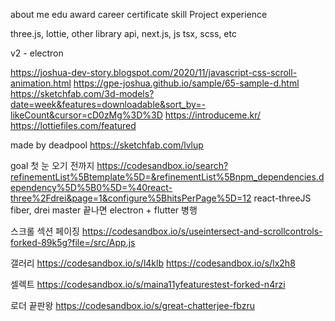 about me 
edu
award
career
certificate
skill
Project
experience

three.js, lottie, other library
api, next.js, js
tsx, scss, etc

v2 - electron

https://joshua-dev-story.blogspot.com/2020/11/javascript-css-scroll-animation.html
https://gpe-joshua.github.io/sample/65-sample-d.html
https://sketchfab.com/3d-models?date=week&features=downloadable&sort_by=-likeCount&cursor=cD0zMg%3D%3D
https://introduceme.kr/
https://lottiefiles.com/featured

made by deadpool https://sketchfab.com/lvlup

goal 첫 눈 오기 전까지 https://codesandbox.io/search?refinementList%5Btemplate%5D=&refinementList%5Bnpm_dependencies.dependency%5D%5B0%5D=%40react-three%2Fdrei&page=1&configure%5BhitsPerPage%5D=12 react-threeJS fiber, drei master
끝나면 electron + flutter 병행

스크롤 섹션 페이징
https://codesandbox.io/s/useintersect-and-scrollcontrols-forked-89k5g?file=/src/App.js

갤러리
https://codesandbox.io/s/l4klb
https://codesandbox.io/s/lx2h8

셀렉트
https://codesandbox.io/s/maina11yfeaturestest-forked-n4rzi

로더 끝판왕
https://codesandbox.io/s/great-chatterjee-fbzru
